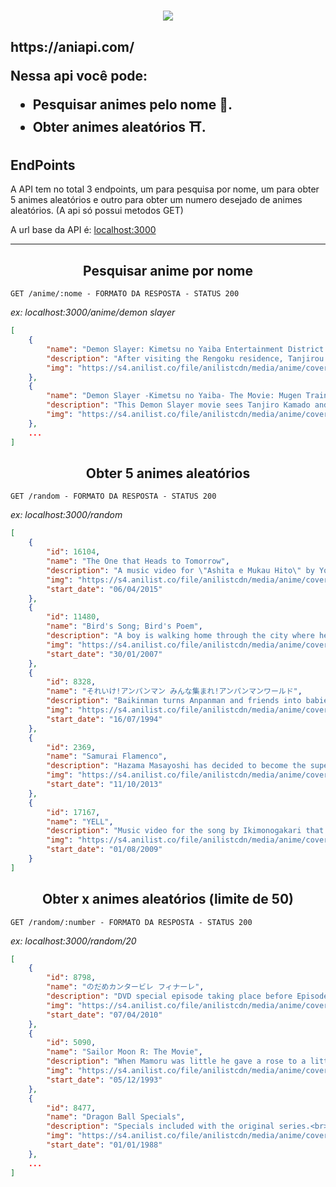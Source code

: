 <h1 align="center">
	<img src="https://scontent.fbat1-1.fna.fbcdn.net/v/t1.18169-9/25660201_1538102879578655_255806531285803801_n.jpg?_nc_cat=101&ccb=1-5&_nc_sid=8bfeb9&_nc_eui2=AeG8pA4K9HP3X9i17KwG2uJFxyMwh7xZz7bHIzCHvFnPtus8mxP2udaBp5sGpxOEI2vb87cFTHoWos3mJpyifYOa&_nc_ohc=eEChrTU56hQAX8bzecS&_nc_ht=scontent.fbat1-1.fna&oh=00_AT-T6quiIVTSjckXLTC-pyx6dCq1vwQ4q7sfsVfwGb2QEg&oe=624F5801" />
</h1>
 <h2 align="cente>anime-api</h2>

*Api intermediária para consumir a AniAPI: https://aniapi.com/*

Nessa api você pode:

 - Pesquisar animes pelo nome 🥷.
 - Obter animes aleatórios ⛩️.



## EndPoints
A API tem no total 3 endpoints, um para pesquisa por nome, um para obter 5 animes aleatórios e outro para obter um numero desejado de animes aleatórios. (A api só possui metodos GET)

A url base da API é: [localhost:3000](localhost:3000)
<hr>

## <center>Pesquisar anime por nome</center>

`GET /anime/:nome - FORMATO DA RESPOSTA - STATUS 200`

*ex: localhost:3000/anime/demon slayer*

```json
[
	{
		"name": "Demon Slayer: Kimetsu no Yaiba Entertainment District Arc",
		"description": "After visiting the Rengoku residence, Tanjirou and his comrades volunteer for a mission within the Entertainment District, a place where desires are sold and demons dwell. They journey alongside the flashy Sound Hashira, Tengen Uzui, in search of a monstrous foe terrorizing the town. Sworn to slay creatures of the night, the hunt continues.\n<br><br>\n(Source: Funimation)\n<br><br>\n<i>Note:<br>\n- The first episode aired with a runtime of ~47 minutes.<br>\n- The last episode aired with a runtime of ~33 minutes.</i>",
		"img": "https://s4.anilist.co/file/anilistcdn/media/anime/cover/medium/bx142329-Oa6NT07c5KOn.jpg"
	},
	{
		"name": "Demon Slayer -Kimetsu no Yaiba- The Movie: Mugen Train",
		"description": "This Demon Slayer movie sees Tanjiro Kamado and friends from the Demon Slayer corps board the Infinity Train on a new mission to investigate a mysterious series of disappearances, perpetrated by a demon who has been tormenting people and killing the demon slayers who oppose it.",
		"img": "https://s4.anilist.co/file/anilistcdn/media/anime/cover/medium/bx112151-1qlQwPB1RrJe.png"
	},
	...
]
```
## <center>Obter 5 animes aleatórios</center>

`GET /random - FORMATO DA RESPOSTA - STATUS 200`

*ex: localhost:3000/random*
```json
[
	{
		"id": 16104,
		"name": "The One that Heads to Tomorrow",
		"description": "A music video for \"Ashita e Mukau Hito\" by Yoshiko Hanzaki.",
		"img": "https://s4.anilist.co/file/anilistcdn/media/anime/cover/medium/104096-ckjPWsSgBnsg.jpg",
		"start_date": "06/04/2015"
	},
	{
		"id": 11480,
		"name": "Bird's Song; Bird's Poem",
		"description": "A boy is walking home through the city where he finds a new path that he follows. It starts to rain and he sheeks shelter with the aid of a girl. He falls in love with the girl. He gets a feather, and if he always carries it, they will meet again. He returns to his home following the path, but the next day he cant find it again. Time progresses and he forgets the girl. 50 years later he returns to the same city and he dreams of the girl. He is still dutifully carrying the feather. <br><br>\nWritten, drawn, and directed by famed illustrator Yoshitaka Amano. <br><br>\n(Source: AniDB, ANN) ",
		"img": "https://s4.anilist.co/file/anilistcdn/media/anime/cover/medium/b5819-C0s7Hxz8lQBC.png",
		"start_date": "30/01/2007"
	},
	{
		"id": 8328,
		"name": "それいけ!アンパンマン みんな集まれ!アンパンマンワールド",
		"description": "Baikinman turns Anpanman and friends into babies by using the red water from a mysterious fountain that turns anyone who touches it into a baby.<br>\n<br>\n<i>Some sources list the movie having 3 episodes that total of 30min</i>",
		"img": "https://s4.anilist.co/file/anilistcdn/media/anime/cover/medium/b143548-yvvQsbQfvz06.jpg",
		"start_date": "16/07/1994"
	},
	{
		"id": 2369,
		"name": "Samurai Flamenco",
		"description": "Hazama Masayoshi has decided to become the superhero Samurai Flamenco in spite of having no special abilities or modifications. Goto Hidenori is a police officer who learns his secret identity by chance, which causes him all sorts of trouble.\n<br><br>\n(Source: Anime News Network)",
		"img": "https://s4.anilist.co/file/anilistcdn/media/anime/cover/medium/bx19365-Q6AIDGI2139N.jpg",
		"start_date": "11/10/2013"
	},
	{
		"id": 17167,
		"name": "YELL",
		"description": "Music video for the song by Ikimonogakari that was featured on NHK's Minna no Uta program.",
		"img": "https://s4.anilist.co/file/anilistcdn/media/anime/cover/medium/b145374-CqPLQY4Oi3oW.png",
		"start_date": "01/08/2009"
	}
]
```

## <center>Obter x animes aleatórios (limite de 50)</center>

`GET /random/:number - FORMATO DA RESPOSTA - STATUS 200`

*ex: localhost:3000/random/20*
```json
[
	{
		"id": 8798,
		"name": "のだめカンタービレ フィナーレ",
		"description": "DVD special episode taking place before Episode 1 of Finale that focuses on Miki Kiyora making it to the final round of a competition in Paris.\n\n(Source: Wiki)",
		"img": "https://s4.anilist.co/file/anilistcdn/media/anime/cover/medium/nx8038-b8K9nnetX8Xx.jpg",
		"start_date": "07/04/2010"
	},
	{
		"id": 5090,
		"name": "Sailor Moon R: The Movie",
		"description": "When Mamoru was little he gave a rose to a little boy named Fiore. Fiore promised that one day he would bring Mamoru lots of flowers. Now Fiore has come back to earth but his intentions are not merely to fulfil a promise...\n<br><br>\n(Source: Anime News Network)",
		"img": "https://s4.anilist.co/file/anilistcdn/media/anime/cover/medium/bx531-UMYCfO107YQO.jpg",
		"start_date": "05/12/1993"
	},
	{
		"id": 8477,
		"name": "Dragon Ball Specials",
		"description": "Specials included with the original series.<br><br><strong>Goku no Koutsuuanzen</strong> (Goku's Traffic Safety)<br>\nGoku is heading to West City to attend Bulma's birthday party, and on the way he ends up learning the rules for getting through traffic. The movie was for children to watch so it would teach them how to get across a pedestrian crossing.<br><br><strong>Goku no Shouboutai</strong> (Goku's Fire Brigade)<br>\nAn episode for kids where Goku and the others work for the Fire brigade and explain how avoid problems with fire.",
		"img": "https://s4.anilist.co/file/anilistcdn/media/anime/cover/medium/2520.jpg",
		"start_date": "01/01/1988"
	},
	...
]
```

